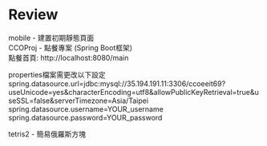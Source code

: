 # Review
mobile - 建置初期靜態頁面  
CCOProj - 點餐專案  (Spring Boot框架)  
  點餐首頁: http://localhost:8080/main 
  
properties檔案需更改以下設定  
spring.datasource.url=jdbc:mysql://35.194.191.11:3306/ccoeeit69?useUnicode=yes&characterEncoding=utf8&allowPublicKeyRetrieval=true&useSSL=false&serverTimezone=Asia/Taipei  
spring.datasource.username=YOUR_username  
spring.datasource.password=YOUR_password  
  
tetris2 - 簡易俄羅斯方塊  
  
